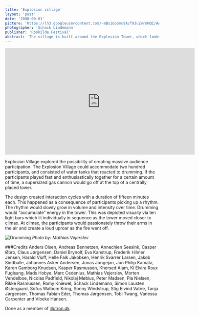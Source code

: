 ```yaml
---
title: 'Explosion village'
layout: 'post'
date: '2008-09-01'
picture: 'https://lh3.googleusercontent.com/-mBs1GoSmu9A/T9JuZvrmMQI/AAAAAAAAH4k/j-5nKQKk18U/w940/ExplosionVillage_SchackLindemann_illutron%2Bprojects-27.jpeg'
photographer: 'Schack Lindemann'
publisher: 'Roskilde Festival'
abstract: 'The village is built around the Explosion Tower, which looks like a mix of a derrick and the Eiffel Tower. It is surrounded by luminous stones, and when you make grooves with others on these stones, shooting flames are released from the top of tower out into the sky. '
---
```

<iframe src="http://player.vimeo.com/video/39902951?byline=0&amp;portrait=0&amp;color=ffffff" width="620" height="349" frameborder="0" webkitAllowFullScreen mozallowfullscreen allowFullScreen></iframe>

Explosion Village explored the possibility of creating massive audience participation. The Explosion Village could accommodate two hundred participants, and consisted of water tanks that reacted to drumming. If the participants played fast and enthusiastically together for a certain amount of time, a supersized gas cannon would go off at the top of a centrally placed tower.

The design created interaction cycles with a duration of fifteen minutes each. This happened as a consequence of participants picking up a rhythm. The rhythm would slowly grow in volume and intensity over time. Drumming would “accumulate” energy in the tower. This was depicted visually via ten light bars which lit individually in sequence as the tower moved closer to climax. At climax, the participants would passionately throw their arms in the air and create a loud uproar as the fire went off.



![Drumming](https://lh6.googleusercontent.com/-m_Wy5R-8WL8/T9JuTVAwc_I/AAAAAAAAH3Q/Sh3ZyUws4ZU/s603/ExplosionVillage_MathiasVejerslevs_DSC_0507.jpg)
*Photo by: Mathias Vejerslev*

###Credits
Anders Olsen, Andreas Bennetzen, Annechien Seesink, Casper Øbro, Claus Jørgensen, Daniel Brynolf, Eva Kanstrup, Frederik Hilmer Jensen, Harald Viuff, Helle Falk Jakobsen, Henrik Svarrer Larsen, Jakob Sindballe, Johannes Asker Andersen, Jonas Jongejan, Jun Philip Kamata, Karen Gamborg Knudsen, Kasper Rasmussen, Khorsed Alam, Ki Elvira Roux Fuglsang, Mads Hobye, Marc Cedenius, Mathias Vejerslev, Morten Vendelboe, Nicolas Padfield, Nikolaj Møbius, Peter Madsen, Pia Nielsen, Rikke Rasmussen, Romy Kniewel, Schack Lindemann, Simon Lausten Østergaard, Sofus Walbom Kring, Sonny Windstrup, Stig Eivind Vatne, Tanja Jørgensen, Thomas Fabian Eder, Thomas Jørgensen, Tobi Twang, Vanessa Carpenter and Vibeke Hansen.

Done as a member of [illutron.dk](http://illutron.dk/).
